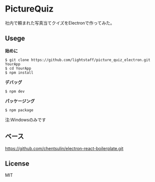 PictureQuiz
===

社内で頼まれた写真当てクイズをElectronで作ってみた。

Usege
---
**始めに**
```shell
$ git clone https://github.com/lightstaff/picture_quiz_electron.git YourApp
$ cd YourApp
$ npm install
```

**デバッグ**
```shell
$ npm dev
```

**パッケージング**

```shell
$ npm package
```
注:Windowsのみです

ベース
---
https://github.com/chentsulin/electron-react-boilerplate.git

License
---
MIT
